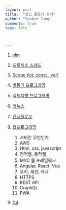 ```yaml
---
layout: post
title:  "얄코 들은거 정리"
author: "Soobin Jung"
comments: true
tags: Tale



---
```


1. [vim](https://www.youtube.com/watch?v=qn1soztN7k4)

2. [프로세스 스레드](https://www.youtube.com/watch?v=iks_Xb9DtTM&list=PLpO7kx5DnyIExYt0jkyWWjx8XNA2Fx2rI&index=6)

3. [Scope (let, const , var)](https://www.youtube.com/watch?v=HsJ4oy_jBx0&list=PLpO7kx5DnyIExYt0jkyWWjx8XNA2Fx2rI&index=4)

4. [비동기 프로그래밍](https://www.youtube.com/watch?v=m0icCqHY39U&list=PLpO7kx5DnyIExYt0jkyWWjx8XNA2Fx2rI&index=7)

5. [객체지향 프로그래밍](https://www.youtube.com/watch?v=vrhIxBWSJ04&list=PLpO7kx5DnyIExYt0jkyWWjx8XNA2Fx2rI&index=9)

6. [리눅스](https://www.youtube.com/watch?v=tPWBF13JIVk&list=PLpO7kx5DnyIExYt0jkyWWjx8XNA2Fx2rI&index=12)

7. [텐서플로우](https://www.youtube.com/watch?v=oy5BGW8D5wc&list=PLpO7kx5DnyIExYt0jkyWWjx8XNA2Fx2rI&index=11)

8. [웹프로그래밍](https://www.youtube.com/playlist?list=PLpO7kx5DnyIFQ4XuYirD--DvRyUgaHD9w)

   1. 서버란 무엇인가
   2. AWS
   3. Html, css, javascript
   4. 정적웹, 동적웹
   5. MVC 웹 프레임워크
   6. Angular, React, Vue
   7. 쿠키, 세션, 캐시
   8. HTTPS
   9. REST API
   10. GraphQL
   11. PWA

   

9. [Git](https://www.youtube.com/playlist?list=PLpO7kx5DnyIF-jXg6bBhLAS9WQt5metRJ)

